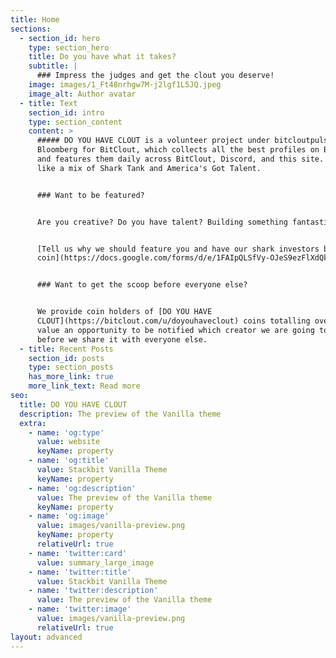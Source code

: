 ```yaml
---
title: Home
sections:
  - section_id: hero
    type: section_hero
    title: Do you have what it takes?
    subtitle: |
      ### Impress the judges and get the clout you deserve!
    image: images/1_Ft48nrhgw7M-j2lgf1L5JQ.jpeg
    image_alt: Author avatar
  - title: Text
    section_id: intro
    type: section_content
    content: >
      ##### DO YOU HAVE CLOUT is a volunteer project under bitcloutpulse, the
      Bloomberg for BitClout, which collects all the best profiles on BitClout
      and features them daily across BitClout, Discord, and this site. It is
      like a mix of Shark Tank and America's Got Talent.


      ### Want to be featured?


      Are you creative? Do you have talent? Building something fantastic?


      [Tell us why we should feature you and have our shark investors buy your
      coin](https://docs.google.com/forms/d/e/1FAIpQLSfVy-OJeS9ezFlXdQkFwgokAxmcyBEUBjdd7kJ4F4\_1\_zm-VA/viewform).


      ### Want to get the scoop before everyone else?


      We provide coin holders of [DO YOU HAVE
      CLOUT](https://bitclout.com/u/doyouhaveclout) coins totalling over $250 in
      value an opportunity to be notified which creator we are going to feature
      before we share it with everyone else.
  - title: Recent Posts
    section_id: posts
    type: section_posts
    has_more_link: true
    more_link_text: Read more
seo:
  title: DO YOU HAVE CLOUT
  description: The preview of the Vanilla theme
  extra:
    - name: 'og:type'
      value: website
      keyName: property
    - name: 'og:title'
      value: Stackbit Vanilla Theme
      keyName: property
    - name: 'og:description'
      value: The preview of the Vanilla theme
      keyName: property
    - name: 'og:image'
      value: images/vanilla-preview.png
      keyName: property
      relativeUrl: true
    - name: 'twitter:card'
      value: summary_large_image
    - name: 'twitter:title'
      value: Stackbit Vanilla Theme
    - name: 'twitter:description'
      value: The preview of the Vanilla theme
    - name: 'twitter:image'
      value: images/vanilla-preview.png
      relativeUrl: true
layout: advanced
---
```

